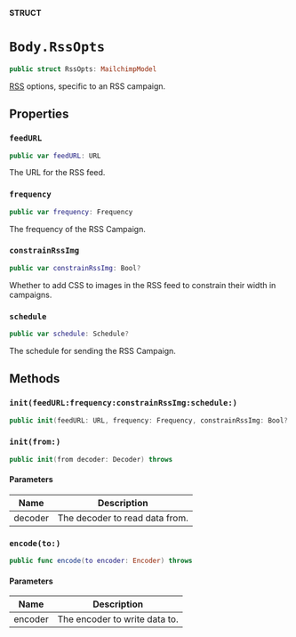 **STRUCT**

# `Body.RssOpts`

```swift
public struct RssOpts: MailchimpModel
```

[RSS](https://mailchimp.com/help/share-your-blog-posts-with-mailchimp/) options, specific to an RSS campaign.

## Properties
### `feedURL`

```swift
public var feedURL: URL
```

The URL for the RSS feed.

### `frequency`

```swift
public var frequency: Frequency
```

The frequency of the RSS Campaign.

### `constrainRssImg`

```swift
public var constrainRssImg: Bool?
```

Whether to add CSS to images in the RSS feed to constrain their width in campaigns.

### `schedule`

```swift
public var schedule: Schedule?
```

The schedule for sending the RSS Campaign.

## Methods
### `init(feedURL:frequency:constrainRssImg:schedule:)`

```swift
public init(feedURL: URL, frequency: Frequency, constrainRssImg: Bool? = nil, schedule: Schedule? = nil)
```

### `init(from:)`

```swift
public init(from decoder: Decoder) throws
```

#### Parameters

| Name | Description |
| ---- | ----------- |
| decoder | The decoder to read data from. |

### `encode(to:)`

```swift
public func encode(to encoder: Encoder) throws
```

#### Parameters

| Name | Description |
| ---- | ----------- |
| encoder | The encoder to write data to. |